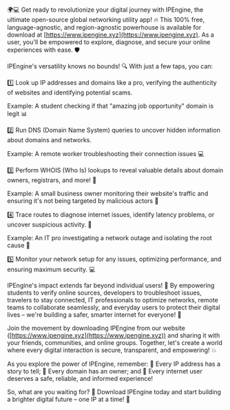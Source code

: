 🌍💻 Get ready to revolutionize your digital journey with IPEngine, the ultimate open-source global networking utility app! 🔥 This 100% free, language-agnostic, and region-agnostic powerhouse is available for download at [https://www.ipengine.xyz](https://www.ipengine.xyz). As a user, you'll be empowered to explore, diagnose, and secure your online experiences with ease. 🛡️

IPEngine's versatility knows no bounds! 🔍 With just a few taps, you can:

1️⃣ Look up IP addresses and domains like a pro, verifying the authenticity of websites and identifying potential scams.

Example: A student checking if that "amazing job opportunity" domain is legit 📊

2️⃣ Run DNS (Domain Name System) queries to uncover hidden information about domains and networks.

Example: A remote worker troubleshooting their connection issues 💻

3️⃣ Perform WHOIS (Who Is) lookups to reveal valuable details about domain owners, registrars, and more! 🔎

Example: A small business owner monitoring their website's traffic and ensuring it's not being targeted by malicious actors 🚀

4️⃣ Trace routes to diagnose internet issues, identify latency problems, or uncover suspicious activity. 📍

Example: An IT pro investigating a network outage and isolating the root cause 🔧

5️⃣ Monitor your network setup for any issues, optimizing performance, and ensuring maximum security. 💻

IPEngine's impact extends far beyond individual users! 👥 By empowering students to verify online sources, developers to troubleshoot issues, travelers to stay connected, IT professionals to optimize networks, remote teams to collaborate seamlessly, and everyday users to protect their digital lives – we're building a safer, smarter internet for everyone! 🌟

Join the movement by downloading IPEngine from our website ([https://www.ipengine.xyz](https://www.ipengine.xyz)) and sharing it with your friends, communities, and online groups. Together, let's create a world where every digital interaction is secure, transparent, and empowering! 💥

As you explore the power of IPEngine, remember: 🔹 Every IP address has a story to tell; 🔹 Every domain has an owner; and 🔹 Every internet user deserves a safe, reliable, and informed experience!

So, what are you waiting for? 🔴 Download IPEngine today and start building a brighter digital future – one IP at a time! 🌟